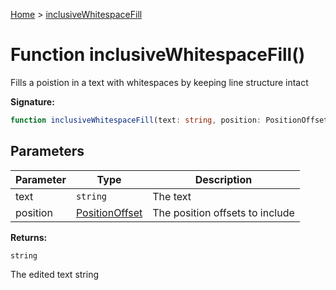 [Home](../index.md) &gt; [inclusiveWhitespaceFill](./inclusivewhitespacefill_1.md)

# Function inclusiveWhitespaceFill()

Fills a poistion in a text with whitespaces by keeping line structure intact

<b>Signature:</b>

```typescript
function inclusiveWhitespaceFill(text: string, position: PositionOffset): string;
```

## Parameters

|  Parameter | Type | Description |
|  --- | --- | --- |
|  text | `string` | The text |
|  position | [PositionOffset](../types/positionoffset.md) | The position offsets to include |

<b>Returns:</b>

`string`

The edited text string

